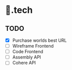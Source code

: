 # 🤖.tech

## TODO
- [x] Purchase worlds best URL
- [ ] Wireframe Frontend
- [ ] Code Frontend
- [ ] Assembly API
- [ ] Cohere API
